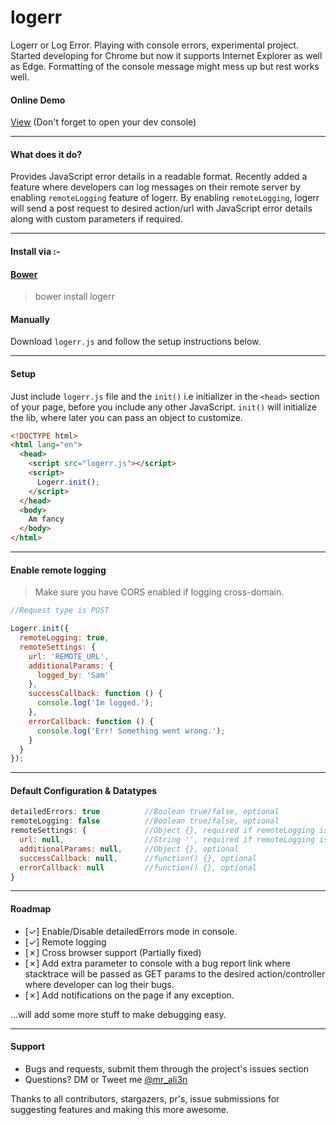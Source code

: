 # logerr
Logerr or Log Error. Playing with console errors, experimental project. Started developing for Chrome but now it supports Internet Explorer as well as Edge. Formatting of the console message might mess up but rest works well.

#### Online Demo
[View](https://i-break-codes.github.io/logerr/) (Don't forget to open your dev console)

---

#### What does it do?
Provides JavaScript error details in a readable format. Recently added a feature where developers can log messages on their remote server by enabling `remoteLogging` feature of logerr. By enabling `remoteLogging`, logerr will send a post request to desired action/url with JavaScript error details along with custom parameters if required.

---

#### Install via :- 

#### [Bower](https://bower.io/)
> bower install logerr

#### Manually

Download `logerr.js` and follow the setup instructions below.

---

#### Setup
Just include `logerr.js` file and the `init()` i.e initializer in the `<head>` section of your page, before you include any other JavaScript. `init()` will initialize the lib, where later you can pass an object to customize.

```html
<!DOCTYPE html>
<html lang="en">
  <head>
    <script src="logerr.js"></script>
	<script>
	  Logerr.init();
	</script>
  </head>
  <body>
    Am fancy
  </body>
</html>
```

---

#### Enable remote logging
> Make sure you have CORS enabled if logging cross-domain.

```javascript
//Request type is POST

Logerr.init({
  remoteLogging: true,
  remoteSettings: {
    url: 'REMOTE_URL',
    additionalParams: {
      logged_by: 'Sam'
    },
    successCallback: function () {
      console.log('Im logged.');
    },
    errorCallback: function () {
      console.log('Err! Something went wrong.');
    }
  }
});
```

---

#### Default Configuration & Datatypes
```javascript
detailedErrors: true          //Boolean true/false, optional
remoteLogging: false          //Boolean true/false, optional
remoteSettings: {             //Object {}, required if remoteLogging is set to true
  url: null,                  //String '', required if remoteLogging is set to true
  additionalParams: null,     //Object {}, optional
  successCallback: null,      //function() {}, optional
  errorCallback: null         //function() {}, optional
}

```

---

#### Roadmap
- [✓] Enable/Disable detailedErrors mode in console.
- [✓] Remote logging
- [✗] Cross browser support (Partially fixed)
- [✗] Add extra parameter to console with a bug report link where stacktrace will be passed as GET params to the desired action/controller where developer can log their bugs.
- [✗] Add notifications on the page if any exception.

...will add some more stuff to make debugging easy.

---

#### Support
- Bugs and requests, submit them through the project's issues section
- Questions? DM or Tweet me [@mr_ali3n](https://twitter.com/mr_ali3n)

Thanks to all contributors, stargazers, pr's, issue submissions for suggesting features and making this more awesome.
